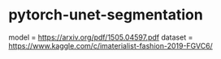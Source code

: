 # pytorch-unet-segmentation


model = https://arxiv.org/pdf/1505.04597.pdf
dataset = https://www.kaggle.com/c/imaterialist-fashion-2019-FGVC6/